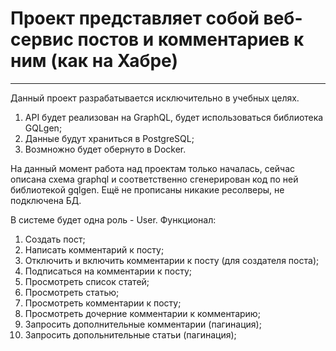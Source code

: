 # Проект представляет собой веб-сервис постов и комментариев к ним (как на Хабре)

---

Данный проект разрабатывается исключительно в учебных целях.

1. API будет реализован на GraphQL, будет использоваться библиотека GQLgen;
2. Данные будут храниться в PostgreSQL;
3. Возмножно будет обернуто в Docker.

На данный момент работа над проектам только началась, сейчас описана схема graphql и соответственно сгенерирован код по ней
библиотекой gqlgen. Ещё не прописаны никакие ресолверы, не подключена БД.

В системе будет одна роль - User.
Функционал:
1. Создать пост;
2. Написать комментарий к посту;
3. Отключить и включить комментарии к посту (для создателя поста);
4. Подписаться на комментарии к посту;
5. Просмотреть список статей;
6. Просмотреть статью;
7. Просмотреть комментарии к посту;
8. Просмотреть дочерние комментарии к комментарию;
9. Запросить дополнительные комментарии (пагинация);
10. Запросить допольнительные статьи (пагинация);


